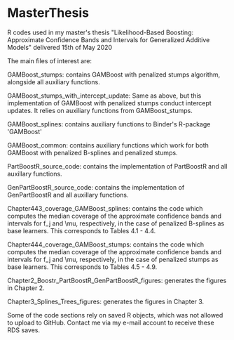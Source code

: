 # MasterThesis
R codes used in my master's thesis "Likelihood-Based Boosting: Approximate Confidence Bands and Intervals for Generalized Additive Models" delivered 15th of May 2020 

The main files of interest are:

GAMBoost_stumps: contains GAMBoost with penalized stumps algorithm, alongside all auxiliary functions.

GAMBoost_stumps_with_intercept_update: Same as above, but this implementation of GAMBoost with penalized stumps conduct intercept updates. It relies on auxiliary functions from GAMBoost_stumps.

GAMBoost_splines: contains auxiliary functions to Binder's R-package 'GAMBoost'

GAMBoost_common: contains auxiliary functions which work for both GAMBoost with penalized B-splines and penalized stumps. 

PartBoostR_source_code: contains the implementation of PartBoostR and all auxillary functions.

GenPartBoostR_source_code: contains the implementation of GenPartBoostR and all auxillary functions.

Chapter443_coverage_GAMBoost_splines: contains the code which computes the median coverage of the approximate confidence bands and intervals for f_j and \mu, respectively, in the case of penalized B-splines as base learners. This corresponds to Tables 4.1 - 4.4.

Chapter444_coverage_GAMBoost_stumps: contains the code which computes the median coverage of the approximate confidence bands and intervals for f_j and \mu, respectively, in the case of penalized stumps as base learners. This corresponds to Tables 4.5 - 4.9.

Chapter2_Boostr_PartBoostR_GenPartBoostR_figures: generates the figures in Chapter 2.

Chapter3_Splines_Trees_figures: generates the figures in Chapter 3.

Some of the code sections rely on saved R objects, which was not allowed to upload to GitHub. 
Contact me via my e-mail account to receive these RDS saves. 
